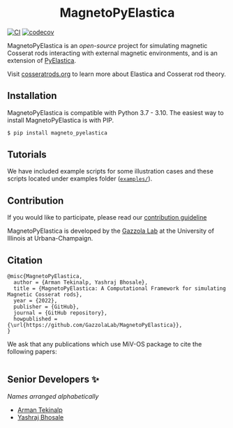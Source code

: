 <div align='center'> <h1> MagnetoPyElastica </h1> </div>

[![CI][badge-CI]][link-CI]  [![codecov][badge-codecov]][link-codecov]

MagnetoPyElastica is an *open-source* project for simulating magnetic Cosserat rods interacting with external magnetic environments, and is an extension of [PyElastica][pyelastica-repo].

[//]: # ([![gallery][link-readme-gallary]][link-project-website])

Visit [cosseratrods.org][link-project-website] to learn more about Elastica and Cosserat rod theory.

## Installation

[//]: # ([![PyPI version][badge-pypi]][link-pypi])

MagnetoPyElastica is compatible with Python 3.7 - 3.10. The easiest way to install MagnetoPyElastica is with PIP.

~~~bash
$ pip install magneto_pyelastica
~~~

[//]: # (## Documentation)

[//]: # ([![Documentation Status][badge-docs-status]][link-docs-status])

[//]: # ()
[//]: # (Documentation of PyElastica is available [here][link-docs-website])

## Tutorials

We have included example scripts for some illustration cases and these scripts located under examples folder ([`examples/`](examples/)).


## Contribution

If you would like to participate, please read our [contribution guideline](CONTRIBUTING.md)

MagnetoPyElastica is developed by the [Gazzola Lab][link-lab-website] at the University of Illinois at Urbana-Champaign.

## Citation

```
@misc{MagnetoPyElastica,
  author = {Arman Tekinalp, Yashraj Bhosale},
  title = {MagnetoPyElastica: A Computational Framework for simulating Magnetic Cosserat rods},
  year = {2022},
  publisher = {GitHub},
  journal = {GitHub repository},
  howpublished = {\url{https://github.com/GazzolaLab/MagnetoPyElastica}},
}
```

We ask that any publications which use MiV-OS package to cite the following papers:
```

```

## Senior Developers ✨
_Names arranged alphabetically_
- [Arman Tekinalp](https://github.com/armantekinalp)
- [Yashraj Bhosale](https://github.com/bhosale2)

[//]: # (Collection of URLs.)

[//]: # ([link-readme-gallary]: https://github.com/skim0119/PyElastica/blob/assets_logo/assets/alpha_gallery.gif)

[link-project-website]: https://cosseratrods.org
[link-lab-website]: http://mattia-lab.com/
[link-docs-website]: https://docs.cosseratrods.org/

[badge-CI]: https://github.com/armantekinalp/MagnetoPyElastica/workflows/CI/badge.svg
[badge-codecov]: https://codecov.io/gh/armantekinalp/MagnetoPyElastica/branch/main/graph/badge.svg
[link-CI]: https://github.com/armantekinalp/MagnetoPyElastica/actions
[link-codecov]: https://codecov.io/gh/armantekinalp/MagnetoPyElastica
[pyelastica-repo]: ttps://github.com/GazzolaLab/PyElastica
